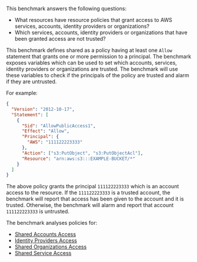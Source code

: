 This benchmark answers the following questions:

- What resources have resource policies that grant access to AWS services, accounts, identity providers or organizations?
- Which services, accounts, identity providers or organizations that have been granted access are not trusted?

This benchmark defines shared as a policy having at least one `Allow` statement that grants one or more permission to a principal.
The benchmark exposes variables which can be used to set which accounts, services, identity providers or organizations are trusted.
The benchmark will use these variables to check if the principals of the policy are trusted and alarm if they are untrusted.

For example:

```json
{
  "Version": "2012-10-17",
  "Statement": [
    {
      "Sid": "AllowPublicAccess1",
      "Effect": "Allow",
      "Principal": {
        "AWS": "111122223333"
      },
      "Action": ["s3:PutObject", "s3:PutObjectAcl"],
      "Resource": "arn:aws:s3:::EXAMPLE-BUCKET/*"
    }
  ]
}
```

The above policy grants the principal `111122223333` which is an account access to the resource.
If the `111122223333` is a trusted account, the benchmark will report that access has been given to the account and it is trusted.
Otherwise, the benchmark will alarm and report that account `111122223333` is untrusted.

The benchmark analyses policies for:

- [Shared Accounts Access](./resource_policy_shared_accounts_access.md)
- [Identity Providers Access](./resource_policy_shared_identity_providers_access.md)
- [Shared Organizations Access](./resource_policy_shared_organizations_access.md)
- [Shared Service Access](./resource_policy_shared_services_access.md)
